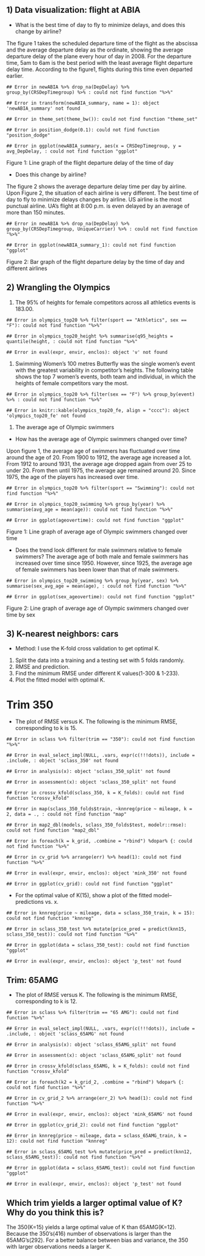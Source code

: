 ## 1) Data visualization: flight at ABIA

-   What is the best time of day to fly to minimize delays, and does
    this change by airline?

The figure 1 takes the scheduled departure time of the flight as the
abscissa and the average departure delay as the ordinate, showing the
average departure delay of the plane every hour of day in 2008. For the
departure time, 5am to 6am is the best period with the least average
flight departure delay time. According to the figure1, flights during
this time even departed earlier.

    ## Error in newABIA %>% drop_na(DepDelay) %>% group_by(CRSDepTimegroup) %>% : could not find function "%>%"

    ## Error in transform(newABIA_summary, name = 1): object 'newABIA_summary' not found

    ## Error in theme_set(theme_bw()): could not find function "theme_set"

    ## Error in position_dodge(0.1): could not find function "position_dodge"

    ## Error in ggplot(newABIA_summary, aes(x = CRSDepTimegroup, y = avg_DepDelay, : could not find function "ggplot"

Figure 1: Line graph of the flight departure delay of the time of day

-   Does this change by airline?

The figure 2 shows the average departure delay time per day by airline.
Upon Figure 2, the situation of each airline is very different. The best
time of day to fly to minimize delays changes by airline. US airline is
the most punctual airline. UA’s flight at 8:00 p.m. is even delayed by
an average of more than 150 minutes.

    ## Error in newABIA %>% drop_na(DepDelay) %>% group_by(CRSDepTimegroup, UniqueCarrier) %>% : could not find function "%>%"

    ## Error in ggplot(newABIA_summary_1): could not find function "ggplot"

Figure 2: Bar graph of the flight departure delay by the time of day and
different airlines

## 2) Wrangling the Olympics

1.  The 95% of heights for female competitors across all athletics
    events is 183.00.

<!-- -->

    ## Error in olympics_top20 %>% filter(sport == "Athletics", sex == "F"): could not find function "%>%"

    ## Error in olympics_top20_height %>% summarise(q95_heights = quantile(height, : could not find function "%>%"

    ## Error in eval(expr, envir, enclos): object 'v' not found

1.  Swimming Women’s 100 metres Butterfly was the single women’s event
    with the greatest variability in competitor’s heights. The following
    table shows the top 7 women’s events, both team and individual, in
    which the heights of female competitors vary the most.

<!-- -->

    ## Error in olympics_top20 %>% filter(sex == "F") %>% group_by(event) %>% : could not find function "%>%"

    ## Error in knitr::kable(olympics_top20_fe, align = "cccc"): object 'olympics_top20_fe' not found

1.  The average age of Olympic swimmers

-   How has the average age of Olympic swimmers changed over time?

Upon figure 1, the average age of swimmers has fluctuated over time
around the age of 20. From 1900 to 1912, the average age increased a
lot. From 1912 to around 1931, the average age dropped again from over
25 to under 20. From then until 1975, the average age remained around
20. Since 1975, the age of the players has increased over time.

    ## Error in olympics_top20 %>% filter(sport == "Swimming"): could not find function "%>%"

    ## Error in olympics_top20_swimming %>% group_by(year) %>% summarise(avg_age = mean(age)): could not find function "%>%"

    ## Error in ggplot(ageovertime): could not find function "ggplot"

Figure 1: Line graph of average age of Olympic swimmers changed over
time

-   Does the trend look different for male swimmers relative to female
    swimmers? The average age of both male and female swimmers has
    increased over time since 1950. However, since 1925, the average age
    of female swimmers has been lower than that of male swimmers.

<!-- -->

    ## Error in olympics_top20_swimming %>% group_by(year, sex) %>% summarise(sex_avg_age = mean(age), : could not find function "%>%"

    ## Error in ggplot(sex_ageovertime): could not find function "ggplot"

Figure 2: Line graph of average age of Olympic swimmers changed over
time by sex

## 3) K-nearest neighbors: cars

-   Method: I use the K-fold cross validation to get optimal K.

1.  Split the data into a training and a testing set with 5 folds
    randomly.
2.  RMSE and prediction.
3.  Find the minimum RMSE under different K values(1-300 & 1-233).
4.  Plot the fitted model with optimal K.

# Trim 350

-   The plot of RMSE versus K. The following is the minimum RMSE,
    corresponding to k is 15.

<!-- -->

    ## Error in sclass %>% filter(trim == "350"): could not find function "%>%"

    ## Error in eval_select_impl(NULL, .vars, expr(c(!!!dots)), include = .include, : object 'sclass_350' not found

    ## Error in analysis(x): object 'sclass_350_split' not found

    ## Error in assessment(x): object 'sclass_350_split' not found

    ## Error in crossv_kfold(sclass_350, k = K_folds): could not find function "crossv_kfold"

    ## Error in map(sclass_350_folds$train, ~knnreg(price ~ mileage, k = 2, data = ., : could not find function "map"

    ## Error in map2_dbl(models, sclass_350_folds$test, modelr::rmse): could not find function "map2_dbl"

    ## Error in foreach(k = k_grid, .combine = "rbind") %dopar% {: could not find function "%>%"

    ## Error in cv_grid %>% arrange(err) %>% head(1): could not find function "%>%"

    ## Error in eval(expr, envir, enclos): object 'mink_350' not found

    ## Error in ggplot(cv_grid): could not find function "ggplot"

-   For the optimal value of K(15), show a plot of the fitted
    model–predictions vs. x.

<!-- -->

    ## Error in knnreg(price ~ mileage, data = sclass_350_train, k = 15): could not find function "knnreg"

    ## Error in sclass_350_test %>% mutate(price_pred = predict(knn15, sclass_350_test)): could not find function "%>%"

    ## Error in ggplot(data = sclass_350_test): could not find function "ggplot"

    ## Error in eval(expr, envir, enclos): object 'p_test' not found

## Trim: 65AMG

-   The plot of RMSE versus K. The following is the minimum RMSE,
    corresponding to k is 12.

<!-- -->

    ## Error in sclass %>% filter(trim == "65 AMG"): could not find function "%>%"

    ## Error in eval_select_impl(NULL, .vars, expr(c(!!!dots)), include = .include, : object 'sclass_65AMG' not found

    ## Error in analysis(x): object 'sclass_65AMG_split' not found

    ## Error in assessment(x): object 'sclass_65AMG_split' not found

    ## Error in crossv_kfold(sclass_65AMG, k = K_folds): could not find function "crossv_kfold"

    ## Error in foreach(k2 = k_grid_2, .combine = "rbind") %dopar% {: could not find function "%>%"

    ## Error in cv_grid_2 %>% arrange(err_2) %>% head(1): could not find function "%>%"

    ## Error in eval(expr, envir, enclos): object 'mink_65AMG' not found

    ## Error in ggplot(cv_grid_2): could not find function "ggplot"

    ## Error in knnreg(price ~ mileage, data = sclass_65AMG_train, k = 12): could not find function "knnreg"

    ## Error in sclass_65AMG_test %>% mutate(price_pred = predict(knn12, sclass_65AMG_test)): could not find function "%>%"

    ## Error in ggplot(data = sclass_65AMG_test): could not find function "ggplot"

    ## Error in eval(expr, envir, enclos): object 'p_test' not found

## Which trim yields a larger optimal value of K? Why do you think this is?

The 350(K=15) yields a large optimal value of K than 65AMG(K=12).
Because the 350’s(416) number of observations is larger than the
65AMG’s(292). For a better balance between bias and variance, the 350
with larger observations needs a larger K.
